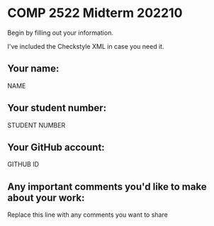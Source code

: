 # COMP 2522 Midterm 202210

Begin by filling out your information.

I've included the Checkstyle XML in case you need it.
## Your name:
NAME

## Your student number:
STUDENT NUMBER

## Your GitHub account:
GITHUB ID

## Any important comments you'd like to make about your work:
Replace this line with any comments you want to share
